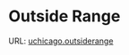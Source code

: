 # Outside Range
URL: [uchicago.outsiderange](https://uchicago.kattis.com/problems/uchicago.outsiderange)